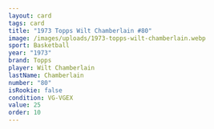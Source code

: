 ```yaml
---
layout: card
tags: card
title: "1973 Topps Wilt Chamberlain #80"
image: /images/uploads/1973-topps-wilt-chamberlain.webp
sport: Basketball
year: "1973"
brand: Topps
player: Wilt Chamberlain
lastName: Chamberlain
number: "80"
isRookie: false
condition: VG-VGEX
value: 25
order: 10
---
```


